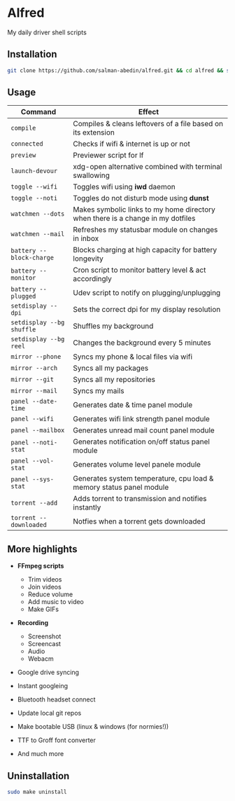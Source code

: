 # Alfred

My daily driver shell scripts

## Installation

```sh
git clone https://github.com/salman-abedin/alfred.git && cd alfred && sudo make install
```

## Usage

| Command                   | Effect                                                                          |
| ------------------------- | ------------------------------------------------------------------------------- |
| `compile`                 | Compiles & cleans leftovers of a file based on its extension                    |
| `connected`               | Checks if wifi & internet is up or not                                          |
| `preview`                 | Previewer script for lf                                                         |
| `launch-devour`           | xdg-open alternative combined with terminal swallowing                          |
| `toggle --wifi`           | Toggles wifi using **iwd** daemon                                               |
| `toggle --noti`           | Toggles do not disturb mode using **dunst**                                     |
| `watchmen --dots`         | Makes symbolic links to my home directory when there is a change in my dotfiles |
| `watchmen --mail`         | Refreshes my statusbar module on changes in inbox                               |
| `battery --block-charge`  | Blocks charging at high capacity for battery longevity                          |
| `battery --monitor`       | Cron script to monitor battery level & act accordingly                          |
| `battery --plugged`       | Udev script to notify on plugging/unplugging                                    |
| `setdisplay --dpi`        | Sets the correct dpi for my display resolution                                  |
| `setdisplay --bg shuffle` | Shuffles my background                                                          |
| `setdisplay --bg reel`    | Changes the background every 5 minutes                                          |
| `mirror --phone`          | Syncs my phone & local files via wifi                                           |
| `mirror --arch`           | Syncs all my packages                                                           |
| `mirror --git`            | Syncs all my repositories                                                       |
| `mirror --mail`           | Syncs my mails                                                                  |
| `panel --date-time`       | Generates date & time panel module                                              |
| `panel --wifi`            | Generates wifi link strength panel module                                       |
| `panel --mailbox`         | Generates unread mail count panel module                                        |
| `panel --noti-stat`       | Generates notification on/off status panel module                               |
| `panel --vol-stat`        | Generates volume level panele module                                            |
| `panel --sys-stat`        | Generates system temperature, cpu load & memory status panel module             |
| `torrent --add`           | Adds torrent to transmission and notifies instantly                             |
| `torrent --downloaded`    | Notfies when a torrent gets downloaded                                          |

## More highlights

-  **FFmpeg scripts**

   -  Trim videos
   -  Join videos
   -  Reduce volume
   -  Add music to video
   -  Make GIFs

-  **Recording**

   -  Screenshot
   -  Screencast
   -  Audio
   -  Webacm

-  Google drive syncing
-  Instant googleing
-  Bluetooth headset connect
-  Update local git repos
-  Make bootable USB (linux & windows (for normies!))
-  TTF to Groff font converter
-  And much more

## Uninstallation

```sh
sudo make uninstall
```
